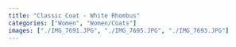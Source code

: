 ```yaml
---
title: "Classic Coat - White Rhombus"
categories: ["Women", "Women/Coats"]
images: ["./IMG_7691.JPG", "./IMG_7695.JPG", "./IMG_7693.JPG"]
---
```

